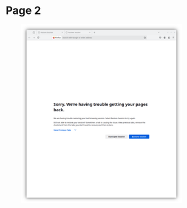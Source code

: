 # Page 2

<figure><img src="../../.gitbook/assets/Screenshot_20241017_211455.png" alt=""><figcaption></figcaption></figure>
